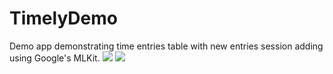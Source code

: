 # TimelyDemo
Demo app demonstrating time entries table with new entries session adding using Google's MLKit.
![](TimelyDemo_GIF.gif) ![](TimelyDemo2_GIF.gif)
